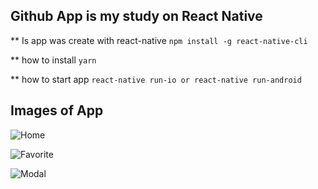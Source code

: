 ## Github App is my study on React Native

** Is app was create with react-native
`npm install -g react-native-cli`

** how to install
`yarn`

** how to start app
`react-native run-io or react-native run-android`

## Images of App
![Home](https://raw.githubusercontent.com/jeftarmascarenhas/githubapp-native/master/images/home.jpeg)

![Favorite](https://raw.githubusercontent.com/jeftarmascarenhas/githubapp-native/master/images/favorite.jpeg)

![Modal](https://raw.githubusercontent.com/jeftarmascarenhas/githubapp-native/master/images/modal.jpeg)